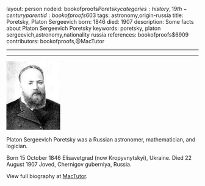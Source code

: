 layout: person
nodeid: bookofproofs$Poretsky
categories: history,19th-century
parentid: bookofproofs$603
tags: astronomy,origin-russia
title: Poretsky, Platon Sergeevich
born: 1846
died: 1907
description: Some facts about Platon Sergeevich Poretsky
keywords: poretsky, platon sergeevich,astronomy,nationality russia
references: bookofproofs$6909
contributors: bookofproofs,@MacTutor

---


---

![Poretsky.jpg](https://github.com/bookofproofs/bookofproofs.github.io/blob/main/_sources/_assets/images/portraits/Poretsky.jpg?raw=true)

Platon Sergeevich Poretsky was a Russian astronomer, mathematician, and logician.

Born 15 October 1846 Elisavetgrad (now Kropyvnytskyi), Ukraine. Died 22 August 1907 Joved, Chernigov guberniya, Russia.


View full biography at [MacTutor](https://mathshistory.st-andrews.ac.uk/Biographies/Poretsky/).